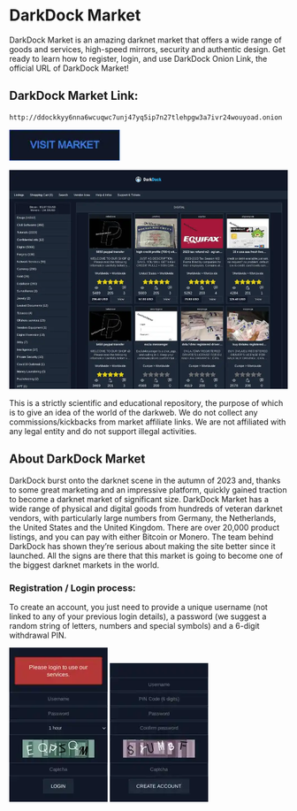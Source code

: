 # DarkDock Market
DarkDock Market is an amazing darknet market that offers a wide range of goods and services, high-speed mirrors, security and authentic design. Get ready to learn how to register, login, and use DarkDock Onion Link, the official URL of DarkDock Market!

## DarkDock Market Link:

```sh
http://ddockkyy6nna6wcuqwc7unj47yq5ip7n27tlehpgw3a7ivr24wouyoad.onion

```
[<img src="/assets/visit-market.webp" width="200">](http://ddockkyy6nna6wcuqwc7unj47yq5ip7n27tlehpgw3a7ivr24wouyoad.onion
)

<a href="http://ddockkyy6nna6wcuqwc7unj47yq5ip7n27tlehpgw3a7ivr24wouyoad.onion
"><img src="/assets/darkdock-preview.webp" alt="image" style="max-width: 100%;"><a>

This is a strictly scientific and educational repository, the purpose of which is to give an idea of the world of the darkweb. We do not collect any commissions/kickbacks from market affiliate links. We are not affiliated with any legal entity and do not support illegal activities.

## About DarkDock Market
DarkDock burst onto the darknet scene in the autumn of 2023 and, thanks to some great marketing and an impressive platform, quickly gained traction to become a darknet market of significant size. DarkDock Market has a wide range of physical and digital goods from hundreds of veteran darknet vendors, with particularly large numbers from Germany, the Netherlands, the United States and the United Kingdom. There are over 20,000 product listings, and you can pay with either Bitcoin or Monero. The team behind DarkDock has shown they’re serious about making the site better since it launched. All the signs are there that this market is going to become one of the biggest darknet markets in the world.

### Registration / Login process:

To create an account, you just need to provide a unique username (not linked to any of your previous login details), a password (we suggest a random string of letters, numbers and special symbols) and a 6-digit withdrawal PIN.

<a href="http://ddockkyy6nna6wcuqwc7unj47yq5ip7n27tlehpgw3a7ivr24wouyoad.onion
"><img src="/assets/darkdock-login.webp" alt="image" style="max-width: 100%;"><a>  <a href="http://ddockkyy6nna6wcuqwc7unj47yq5ip7n27tlehpgw3a7ivr24wouyoad.onion
"><img src="/assets/darkdock-register.webp" alt="image" style="max-width: 100%;"><a>